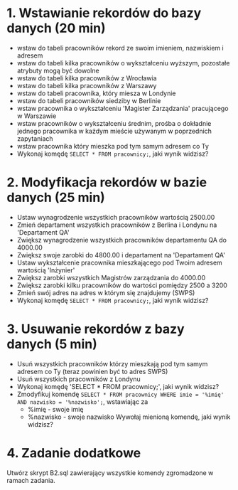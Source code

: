 # 1. Wstawianie rekordów do bazy danych (20 min)

- wstaw do tabeli pracowników rekord ze swoim imieniem, nazwiskiem i adresem
- wstaw do tabeli kilka pracowników o wykształceniu wyższym, pozostałe atrybuty mogą być dowolne
- wstaw do tabeli kilka pracowników z Wrocławia
- wstaw do tabeli kilka pracowników z Warszawy
- wstaw do tabeli pracownika, który miesza w Londynie
- wstaw do tabeli pracowników siedziby w Berlinie
- wstaw pracownika o wykształceniu 'Magister Zarządzania' pracującego w Warszawie
- wstaw pracowników o wykształceniu średnim, prośba o dokładnie jednego pracownika w każdym mieście używanym w
  poprzednich zapytaniach
- wstaw pracownika który mieszka pod tym samym adresem co Ty
- Wykonaj komędę `SELECT * FROM pracownicy;`, jaki wynik widzisz?

# 2. Modyfikacja rekordów w bazie danych (25 min)
- Ustaw wynagrodzenie wszystkich pracowników wartością 2500.00
- Zmień departament wszystkich pracowników z Berlina i Londynu na 'Departament QA'
- Zwiększ wynagrodzenie wszystkich pracowników departamentu QA do 4000.00
- Zwiększ swoje zarobki do 4800.00 i departament na 'Departament QA'
- Ustaw wykształcenie pracownika mieszkającego pod Twoim adresem wartością 'Inżynier'
- Zwiększ zarobki wszystkich Magistrów zarządzania do 4000.00
- Zwiększ zarobki kilku pracowników do wartości pomiędzy 2500 a 3200
- Zmień swój adres na adres w którym się znajdujemy (SWPS)
- Wykonaj komędę `SELECT * FROM pracownicy;`, jaki wynik widzisz?

# 3. Usuwanie rekordów z bazy danych (5 min)
- Usuń wszystkich pracowników którzy mieszkają pod tym samym adresem co Ty (teraz powinien być to adres SWPS)
- Usuń wszystkich pracowników z Londynu
- Wykonaj komędę 'SELECT * FROM pracownicy;', jaki wynik widzisz?
- Zmodyfikuj komendę `SELECT * FROM pracownicy WHERE imie = '%imię' AND nazwisko = '%nazwisko';`, wstawiając za
  - %imię - swoje imię
  - %nazwisko - swoje nazwisko
  Wywołaj mienioną komendę, jaki wynik widzisz?

# 4. Zadanie dodatkowe

  Utwórz skrypt B2.sql zawierający wszystkie komendy zgromadzone w ramach zadania.